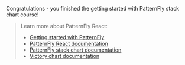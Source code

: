 Congratulations - you finished the getting started with PatternFly stack chart course!

> Learn more about PatternFly React:
>- [Getting started with PatternFly](https://www.patternfly.org/v4/get-started/developers)
>- [PatternFly React documentation](https://www.patternfly.org/v4/documentation/react/components/)
>- [PatternFly stack chart documentation](https://patternfly-react.surge.sh/patternfly-4/charts/chartstack/)
>- [Victory chart documentation](https://formidable.com/open-source/victory/docs/victory-chart/)
